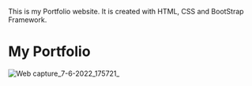 This is my Portfolio website. It is created with HTML, CSS and BootStrap Framework. 

# My Portfolio
![Web capture_7-6-2022_175721_](https://user-images.githubusercontent.com/33554927/172373588-1d8e5290-6177-4416-a42a-39d93c483593.jpeg)
